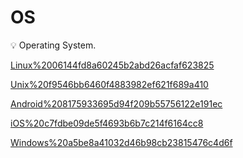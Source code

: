 # OS

<aside>
💡 Operating System.

</aside>

[Linux%2006144fd8a60245b2abd26acfaf623825](Linux%2006144fd8a60245b2abd26acfaf623825)

[Unix%20f9546bb6460f4883982ef621f689a410](Unix%20f9546bb6460f4883982ef621f689a410)

[Android%208175933695d94f209b55756122e191ec](Android%208175933695d94f209b55756122e191ec)

[iOS%20c7fdbe09de5f4693b6b7c214f6164cc8](iOS%20c7fdbe09de5f4693b6b7c214f6164cc8)

[Windows%20a5be8a41032d46b98cb23815476c4d6f](Windows%20a5be8a41032d46b98cb23815476c4d6f)